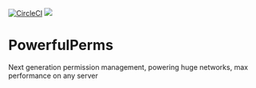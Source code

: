 [![CircleCI](https://circleci.com/gh/gustav9797/PowerfulPerms.svg?style=shield)](https://circleci.com/gh/gustav9797/PowerfulPerms) [![](https://jitpack.io/v/gustav9797/PowerfulPerms.svg)](https://jitpack.io/#gustav9797/PowerfulPerms)

# PowerfulPerms
Next generation permission management, powering huge networks, max performance on any server

